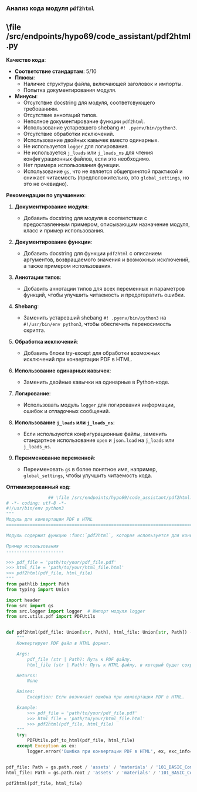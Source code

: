 ### **Анализ кода модуля `pdf2html`**

## \file /src/endpoints/hypo69/code_assistant/pdf2html.py

**Качество кода**:
- **Соответствие стандартам**: 5/10
- **Плюсы**:
    - Наличие структуры файла, включающей заголовок и импорты.
    - Попытка документирования модуля.
- **Минусы**:
    - Отсутствие docstring для модуля, соответсвующего требованиям.
    - Отсутствие аннотаций типов.
    - Неполное документирование функции `pdf2html`.
    - Использование устаревшего shebang `#! .pyenv/bin/python3`.
    - Отсутствие обработки исключений.
    - Использование двойных кавычек вместо одинарных.
    - Не используется `logger` для логирования.
    - Не используется `j_loads` или `j_loads_ns` для чтения конфигурационных файлов, если это необходимо.
    - Нет примера использования функции.
    - Использование `gs`, что не является общепринятой практикой и снижает читаемость (предположительно, это `global_settings`, но это не очевидно).

**Рекомендации по улучшению**:

1.  **Документирование модуля**:
    *   Добавить docstring для модуля в соответствии с предоставленным примером, описывающим назначение модуля, класс и пример использования.

2.  **Документирование функции**:
    *   Добавить docstring для функции `pdf2html` с описанием аргументов, возвращаемого значения и возможных исключений, а также примером использования.

3.  **Аннотации типов**:
    *   Добавить аннотации типов для всех переменных и параметров функций, чтобы улучшить читаемость и предотвратить ошибки.

4.  **Shebang**:
    *   Заменить устаревший shebang `#! .pyenv/bin/python3` на `#!/usr/bin/env python3`, чтобы обеспечить переносимость скрипта.

5.  **Обработка исключений**:
    *   Добавить блоки try-except для обработки возможных исключений при конвертации PDF в HTML.

6.  **Использование одинарных кавычек**:
    *   Заменить двойные кавычки на одинарные в Python-коде.

7.  **Логирование**:
    *   Использовать модуль `logger` для логирования информации, ошибок и отладочных сообщений.

8.  **Использование `j_loads` или `j_loads_ns`**:
    *   Если используются конфигурационные файлы, заменить стандартное использование `open` и `json.load` на `j_loads` или `j_loads_ns`.

9.  **Переименование переменной**:
    *   Переименовать `gs` в более понятное имя, например, `global_settings`, чтобы улучшить читаемость кода.

**Оптимизированный код**:

```python
                ## \file /src/endpoints/hypo69/code_assistant/pdf2html.py
# -*- coding: utf-8 -*-
#!/usr/bin/env python3
"""
Модуль для конвертации PDF в HTML
=========================================================================================

Модуль содержит функцию :func:`pdf2html`, которая используется для конвертации PDF файлов в HTML формат.

Пример использования
----------------------

>>> pdf_file = 'path/to/your/pdf_file.pdf'
>>> html_file = 'path/to/your/html_file.html'
>>> pdf2html(pdf_file, html_file)
"""
from pathlib import Path
from typing import Union

import header
from src import gs
from src.logger import logger  # Импорт модуля logger
from src.utils.pdf import PDFUtils


def pdf2html(pdf_file: Union[str, Path], html_file: Union[str, Path]) -> None:
    """
    Конвертирует PDF файл в HTML формат.

    Args:
        pdf_file (str | Path): Путь к PDF файлу.
        html_file (str | Path): Путь к HTML файлу, в который будет сохранен результат.

    Returns:
        None

    Raises:
        Exception: Если возникает ошибка при конвертации PDF в HTML.

    Example:
        >>> pdf_file = 'path/to/your/pdf_file.pdf'
        >>> html_file = 'path/to/your/html_file.html'
        >>> pdf2html(pdf_file, html_file)
    """
    try:
        PDFUtils.pdf_to_html(pdf_file, html_file)
    except Exception as ex:
        logger.error('Ошибка при конвертации PDF в HTML', ex, exc_info=True)  # Логируем ошибку


pdf_file: Path = gs.path.root / 'assets' / 'materials' / '101_BASIC_Computer_Games_Mar75.pdf'
html_file: Path = gs.path.root / 'assets' / 'materials' / '101_BASIC_Computer_Games_Mar75.html'

pdf2html(pdf_file, html_file)